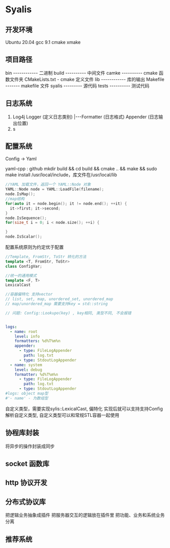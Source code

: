 # Syalis

## 开发环境

Ubuntu 20.04
gcc 9.1
cmake xmake

## 项目路径

bin ------------ 二进制
build ---------- 中间文件
camke ---------- cmake 函数文件夹
CMakeLists.txt - cmake 定义文件
lib ------------ 库的输出
Makefile ------- makefile 文件
syalis --------- 源代码
tests ---------- 测试代码

## 日志系统

1. Log4j
    Logger (定义日志类别)
      |---Formatter (日志格式)
    Appender (日志输出位置)
2. s

## 配置系统

Config -> Yaml

yaml-cpp : github
mkdir build && cd build && cmake .. && make && sudo make install
/usr/local/include，库文件在/usr/local/lib

```cpp
//YAML 加载文件，返回一个 YAML::Node 对象
YAML::Node node = YAML::LoadFile(filename);
node.IsMap();
//map结构
for(auto it = node.begin(); it != node.end(); ++it) { 
  it->first; it->second; 
}
node.IsSequence();
for(size_t i = 0; i < node.size(); ++i) {

}
node.IsScalar();
```

配置系统原则为约定优于配置

```cpp
//Template, FromStr, ToStr 转化的方法
template <T, FromStr, ToStr>
class ConfigVar;

//统一的通用模式
template <F, T>
LexicalCast

//容器偏特化 支持vector
// list, set, map, unordered_set, unordered_map
// map/unordered_map 需要支持key = std::string

// 问题: Config::Lookupo(key) , key相同, 类型不同, 不会报错

```

```yaml

logs:
  - name: root
    level: info
    formatters: %d%T%m%n
    appender:
      - type: FileLogAppender
        path: log.txt
      - type: StdoutLogAppender
  - name: system
    level: debug
    formatter: %d%T%m%n
      - type: FileLogAppender
        path: log.txt
      - type: StdoutLogAppender
#logs: object map型
#'- name' - 为数组型
```

自定义类型，需要实现sylis::LexicalCast, 偏特化
实现后就可以支持支持Config解析自定义类型, 自定义类型可以和常规STL容器一起使用

## 协程库封装

将异步的操作封装成同步

## socket 函数库

## http 协议开发

## 分布式协议库

把逻辑业务抽象成插件
把服务器交互的逻辑放在插件里
把功能、业务和系统业务分离

## 推荐系统
